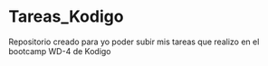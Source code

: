 # Tareas_Kodigo
Repositorio creado para yo poder subir mis tareas que realizo en el bootcamp WD-4 de Kodigo
